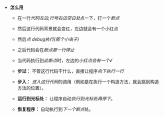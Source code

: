 - **怎么用**
  - 在一行*代码左边,行号右边空白处*点一下，打一个*断点*
  - 然后这行代码背景就会变红，左边就会有一个小红点
  - 然后*点  debug执行(那个小虫子)*
  - 之后代码会在*断点那一行停止*
  - 当代码执行到*此断点*时，左边的*小红点会有一个√*
  
  - **步过：** 不管这行代码干什么，直接让程序*向下执行一行*
  - **步入：** *进入这行代码*的调用（例如是在执行一个构造方法，就会跳到构造方法的位置）。
  - **运行到光标处：** 让程序自动*执行到光标处再停下*。
  - **恢复程序：** 自动执行到*下一个断点*处。
